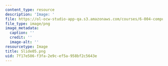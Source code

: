 ```yaml
---
content_type: resource
description: 'Image: '
file: https://ol-ocw-studio-app-qa.s3.amazonaws.com/courses/6-004-computation-structures-spring-2017/7f17e586f3fa2e9cef5a958bf2c5643e_Slide05.png
file_type: image/png
image_metadata:
  caption: ''
  credit: ''
  image-alt: ''
resourcetype: Image
title: Slide05.png
uid: 7f17e586-f3fa-2e9c-ef5a-958bf2c5643e
---
```

